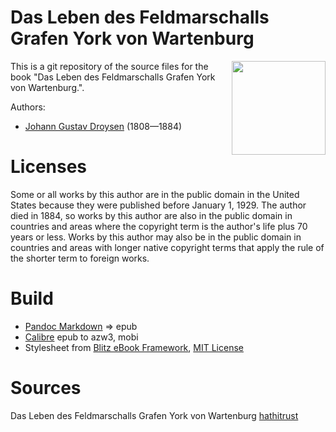 # Das Leben des Feldmarschalls Grafen York von Wartenburg

<img align="right" height="150" src="https://github.com/kogo59/Zum_Kontinent_des_eisigen_Suedens/assets/13177792/f6bd37d9-3044-4f6a-a930-c3c873d84b32)">

This is a git repository of the source files for the book "Das Leben des Feldmarschalls Grafen York von Wartenburg.".

Authors:

* [Johann Gustav Droysen](https://de.wikipedia.org/wiki/Johann_Gustav_Droysen) (1808—1884)

# Licenses
Some or all works by this author are in the public domain in the United States
because they were published before January 1, 1929. The author died in 1884, so
works by this author are also in the public domain in countries and areas where
the copyright term is the author's life plus 70 years or less. Works by this
author may also be in the public domain in countries and areas with longer
native copyright terms that apply the rule of the shorter term to foreign works.

# Build
* [Pandoc Markdown](https://pandoc.org/MANUAL.html#pandocs-markdown) => epub
* [Calibre](https://calibre-ebook.com/) epub to azw3, mobi
* Stylesheet from [Blitz eBook Framework](https://friendsofepub.github.io/Blitz/), [MIT License](https://github.com/FriendsOfEpub/Blitz/blob/master/LICENSE)

# Sources
Das Leben des Feldmarschalls Grafen York von Wartenburg [hathitrust](hhttps://babel.hathitrust.org/cgi/pt?id=nyp.33433082418090&seq=17)

